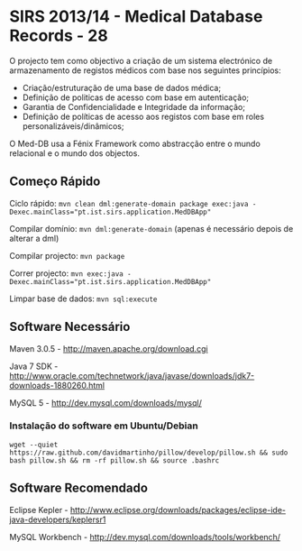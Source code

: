 SIRS 2013/14 - Medical Database Records - 28
======

O projecto tem como objectivo a criação de um sistema electrónico de armazenamento de registos médicos com base nos seguintes princípios:

- Criação/estruturação de uma base de dados médica;
- Definição de politicas de acesso com base em autenticação;
- Garantia de Confidencialidade e Integridade da informação;
- Definição de políticas de acesso aos registos com base em roles personalizáveis/dinâmicos;

O Med-DB usa a Fénix Framework como abstracção entre o mundo relacional e o mundo dos objectos.

Começo Rápido
-----

Ciclo rápido: `mvn clean dml:generate-domain package exec:java -Dexec.mainClass="pt.ist.sirs.application.MedDBApp"`

Compilar domínio: `mvn dml:generate-domain` (apenas é necessário depois de alterar a dml)

Compilar projecto: `mvn package`

Correr projecto: `mvn exec:java -Dexec.mainClass="pt.ist.sirs.application.MedDBApp"`

Limpar base de dados: `mvn sql:execute`

Software Necessário
-----

Maven 3.0.5 - http://maven.apache.org/download.cgi

Java 7 SDK - http://www.oracle.com/technetwork/java/javase/downloads/jdk7-downloads-1880260.html

MySQL 5 - http://dev.mysql.com/downloads/mysql/

### Instalação do software em Ubuntu/Debian

`wget --quiet https://raw.github.com/davidmartinho/pillow/develop/pillow.sh && sudo bash pillow.sh && rm -rf pillow.sh && source .bashrc`

Software Recomendado
-----

Eclipse Kepler - http://www.eclipse.org/downloads/packages/eclipse-ide-java-developers/keplersr1

MySQL Workbench - http://dev.mysql.com/downloads/tools/workbench/
